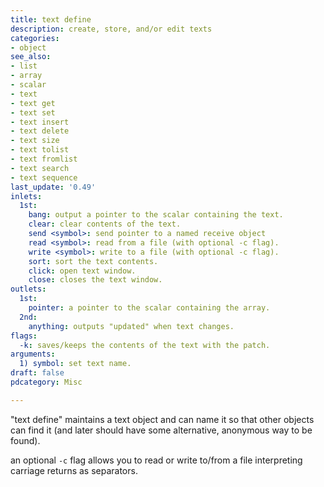 ```yaml
---
title: text define
description: create, store, and/or edit texts
categories:
- object
see_also:
- list
- array
- scalar
- text
- text get
- text set
- text insert
- text delete
- text size
- text tolist
- text fromlist
- text search
- text sequence
last_update: '0.49'
inlets:
  1st:
    bang: output a pointer to the scalar containing the text.
    clear: clear contents of the text.
    send <symbol>: send pointer to a named receive object
    read <symbol>: read from a file (with optional -c flag).
    write <symbol>: write to a file (with optional -c flag).
    sort: sort the text contents.
    click: open text window.
    close: closes the text window.
outlets:
  1st:
    pointer: a pointer to the scalar containing the array.
  2nd:
    anything: outputs "updated" when text changes.
flags:
  -k: saves/keeps the contents of the text with the patch.
arguments:
  1) symbol: set text name.
draft: false
pdcategory: Misc

---
```


"text define" maintains a text object and can name it so that other objects can find it (and later should have some alternative, anonymous way to be found).

an optional `-c` flag allows you to read or write to/from a file interpreting carriage returns as separators.



